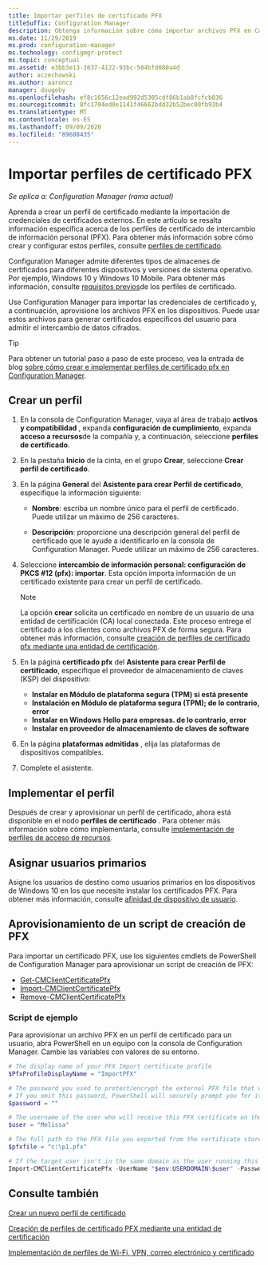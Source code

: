 ```yaml
---
title: Importar perfiles de certificado PFX
titleSuffix: Configuration Manager
description: Obtenga información sobre cómo importar archivos PFX en Configuration Manager para generar certificados específicos del usuario que admitan el intercambio de datos cifrados.
ms.date: 11/29/2019
ms.prod: configuration-manager
ms.technology: configmgr-protect
ms.topic: conceptual
ms.assetid: e3bb3e13-3037-4122-93bc-504bfd080a4d
author: aczechowski
ms.author: aaroncz
manager: dougeby
ms.openlocfilehash: ef8c1656c12ead992d5305cdf86b1ab8fcfcb836
ms.sourcegitcommit: 8fc1704ed0e1141f46662bdd32b52bec00fb93b4
ms.translationtype: MT
ms.contentlocale: es-ES
ms.lasthandoff: 09/09/2020
ms.locfileid: "89608435"
---
```

# <a name="import-pfx-certificate-profiles"></a>Importar perfiles de certificado PFX

*Se aplica a: Configuration Manager (rama actual)*

Aprenda a crear un perfil de certificado mediante la importación de credenciales de certificados externos. En este artículo se resalta información específica acerca de los perfiles de certificado de intercambio de información personal (PFX). Para obtener más información sobre cómo crear y configurar estos perfiles, consulte [perfiles de certificado](../../protect/deploy-use/introduction-to-certificate-profiles.md).

Configuration Manager admite diferentes tipos de almacenes de certificados para diferentes dispositivos y versiones de sistema operativo. Por ejemplo, Windows 10 y Windows 10 Mobile. Para obtener más información, consulte [requisitos previos](../../protect/plan-design/prerequisites-for-certificate-profiles.md)de los perfiles de certificado.

Use Configuration Manager para importar las credenciales de certificado y, a continuación, aprovisione los archivos PFX en los dispositivos. Puede usar estos archivos para generar certificados específicos del usuario para admitir el intercambio de datos cifrados.

> [!TIP]  
> Para obtener un tutorial paso a paso de este proceso, vea la entrada de blog [sobre cómo crear e implementar perfiles de certificado pfx en Configuration Manager](/archive/blogs/karanrustagi/how-to-create-and-deploy-pfx-certificate-profiles-in-configuration-manager).  

## <a name="create-a-profile"></a>Crear un perfil

1. En la consola de Configuration Manager, vaya al área de trabajo **activos y compatibilidad** , expanda **configuración de cumplimiento**, expanda **acceso a recursos**de la compañía y, a continuación, seleccione **perfiles de certificado**.

1. En la pestaña **Inicio** de la cinta, en el grupo **Crear**, seleccione **Crear perfil de certificado**.

1. En la página **General** del **Asistente para crear Perfil de certificado**, especifique la información siguiente:  

    - **Nombre**: escriba un nombre único para el perfil de certificado. Puede utilizar un máximo de 256 caracteres.  

    - **Descripción**: proporcione una descripción general del perfil de certificado que le ayude a identificarlo en la consola de Configuration Manager. Puede utilizar un máximo de 256 caracteres.  

1. Seleccione **intercambio de información personal: configuración de PKCS #12 (pfx): importar**. Esta opción importa información de un certificado existente para crear un perfil de certificado.

    > [!NOTE]
    > La opción **crear** solicita un certificado en nombre de un usuario de una entidad de certificación (CA) local conectada. Este proceso entrega el certificado a los clientes como archivos PFX de forma segura. Para obtener más información, consulte [creación de perfiles de certificado pfx mediante una entidad de certificación](create-pfx-certificate-profiles.md).

1. En la página **certificado pfx** del **Asistente para crear Perfil de certificado**, especifique el proveedor de almacenamiento de claves (KSP) del dispositivo:

    - **Instalar en Módulo de plataforma segura (TPM) si está presente**  
    - **Instalación en Módulo de plataforma segura (TPM); de lo contrario, error**
    - **Instalar en Windows Hello para empresas. de lo contrario, error**
    - **Instalar en proveedor de almacenamiento de claves de software**

1. En la página **plataformas admitidas** , elija las plataformas de dispositivos compatibles.

1. Complete el asistente.

## <a name="deploy-the-profile"></a>Implementar el perfil

Después de crear y aprovisionar un perfil de certificado, ahora está disponible en el nodo **perfiles de certificado** . Para obtener más información sobre cómo implementarla, consulte [implementación de perfiles de acceso de recursos](../../protect/deploy-use/deploy-wifi-vpn-email-cert-profiles.md).

## <a name="assign-primary-users"></a>Asignar usuarios primarios

Asigne los usuarios de destino como usuarios primarios en los dispositivos de Windows 10 en los que necesite instalar los certificados PFX. Para obtener más información, consulte [afinidad de dispositivo de usuario](../../apps/deploy-use/link-users-and-devices-with-user-device-affinity.md).

## <a name="provision-a-create-pfx-script"></a>Aprovisionamiento de un script de creación de PFX

Para importar un certificado PFX, use los siguientes cmdlets de PowerShell de Configuration Manager para aprovisionar un script de creación de PFX:

- [Get-CMClientCertificatePfx](/powershell/module/configurationmanager/get-cmclientcertificatepfx)
- [Import-CMClientCertificatePfx](/powershell/module/configurationmanager/import-cmclientcertificatepfx)
- [Remove-CMClientCertificatePfx](/powershell/module/configurationmanager/remove-cmclientcertificatepfx)

### <a name="example-script"></a>Script de ejemplo

Para aprovisionar un archivo PFX en un perfil de certificado para un usuario, abra PowerShell en un equipo con la consola de Configuration Manager. Cambie las variables con valores de su entorno.

``` PowerShell
# The display name of your PFX Import certificate profile
$PfxProfileDisplayName = "ImportPFX"

# The password you used to protect/encrypt the external PFX file that was created/exported from your certificate storage provider
# If you omit this password, PowerShell will securely prompt you for it. You can specify it as a parameter for process automation.
$password = ""

# The username of the user who will receive this PFX certificate on their device
$user = "Melissa"

# The full path to the PFX file you exported from the certificate store
$pfxfile = "c:\p1.pfx"

# If the target user isn't in the same domain as the user running this script, specify a different domain
Import-CMClientCertificatePfx -UserName "$env:USERDOMAIN\$user" -Password (ConvertTo-SecureString -String $password -AsPlainText -Force) -CertificateProfilePfx (Get-CMCertificateProfilePfx -Fast -Name $PfxProfileDisplayName) -Path $pfxfile
```

## <a name="see-also"></a>Consulte también

[Crear un nuevo perfil de certificado](../../protect/deploy-use/create-certificate-profiles.md)

[Creación de perfiles de certificado PFX mediante una entidad de certificación](create-pfx-certificate-profiles.md)

[Implementación de perfiles de Wi-Fi, VPN, correo electrónico y certificado](../../protect/deploy-use/deploy-wifi-vpn-email-cert-profiles.md)